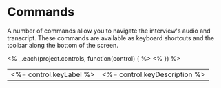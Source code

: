 # Commands

A number of commands allow you to navigate the interview's audio and transcript. These commands are available as keyboard shortcuts and the toolbar along the bottom of the screen.

<table class="table-commands">
    <% _.each(project.controls, function(control) { %>
    <tr>
        <td><%= control.keyLabel %></td>
        <td><%= control.keyDescription %></td>
    </tr>
    <% }) %>
</table>
